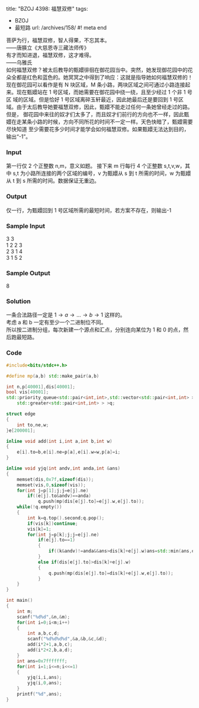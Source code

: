 title: "BZOJ 4398: 福慧双修"
tags:
  - BZOJ
  - 最短路
url: /archives/158/
#! meta end

菩萨为行，福慧双修，智人得果，不忘其本。  
——唐朠立《大慈恩寺三藏法师传》  
有才而知进退，福慧双修，这才难得。  
——乌雅氏  
如何福慧双修？被太后教导的甄嬛徘徊在御花园当中。突然，她发现御花园中的花朵全都是红色和蓝色的。她冥冥之中得到了响应：这就是指导她如何福慧双修的！ 现在御花园可以看作是有 N 块区域，M 条小路，两块区域之间可通过小路连接起来。现在甄嬛站在 1 号区域，而她需要在御花园中绕一绕，且至少经过 1 个非 1 号区 域的区域。但是恰好 1 号区域离碎玉轩最近，因此她最后还是要回到 1 号区域。由于太后教导她要福慧双修，因此，甄嬛不能走过任何一条她曾经走过的路。但是， 御花园中来往的奴才们太多了，而且奴才们前行的方向也不一样，因此甄嬛在走某条小路的时候，方向不同所花的时间不一定一样。天色快暗了，甄嬛需要尽快知道 至少需要花多少时间才能学会如何福慧双修。如果甄嬛无法达到目的，输出“-1”。

### Input
第一行仅 2 个正整数 n,m，意义如题。
接下来 m 行每行 4 个正整数 s,t,v,w，其中 s,t 为小路所连接的两个区域的编号，v 为甄嬛从 s 到 t 所需的时间，w 为甄嬛从 t 到 s 所需的时间。数据保证无重边。

### Output
仅一行，为甄嬛回到 1 号区域所需的最短时间，若方案不存在，则输出-1

### Sample Input
3 3  
1 2 2 3  
2 3 1 4  
3 1 5 2

### Sample Output
8

### Solution
一条合法路径一定是 $1\to a\to \dots\to b\to 1$ 这样的。  
考虑 a 和 b 一定有至少一个二进制位不同。  
所以按二进制分组，每次新建一个源点和汇点，分别连向某位为 1 和 0 的点，然后跑最短路。

### Code

```c++
#include<bits/stdc++.h>

#define mp(a,b) std::make_pair(a,b)

int n,p[40001],dis[40001];
bool vis[40001];
std::priority_queue<std::pair<int,int>,std::vector<std::pair<int,int> >,
    std::greater<std::pair<int,int> > >q;

struct edge
{
	int to,ne,w;
}e[200001];

inline void add(int i,int a,int b,int w)
{
	e[i].to=b,e[i].ne=p[a],e[i].w=w,p[a]=i;
}

inline void yjq(int andv,int anda,int &ans)
{
	memset(dis,0x7f,sizeof(dis));
	memset(vis,0,sizeof(vis));
	for(int j=p[1];j;j=e[j].ne)
		if((e[j].to&andv)==anda)
			q.push(mp(dis[e[j].to]=e[j].w,e[j].to));
	while(!q.empty())
	{
		int k=q.top().second;q.pop();
		if(vis[k])continue;
		vis[k]=1;
		for(int j=p[k];j;j=e[j].ne)
			if(e[j].to==1)
			{
				if((k&andv)!=anda&&ans>dis[k]+e[j].w)ans=std::min(ans,dis[k]+e[j].w);
			}
			else if(dis[e[j].to]>dis[k]+e[j].w)
			{
				q.push(mp(dis[e[j].to]=dis[k]+e[j].w,e[j].to));
			}
	}
}

int main()
{
	int m;
	scanf("%d%d",&n,&m);
	for(int i=0;i<m;i++)
	{
		int a,b,c,d;
		scanf("%d%d%d%d",&a,&b,&c,&d);
		add(i*2+1,a,b,c);
		add(i*2+2,b,a,d);
	}
	int ans=0x7fffffff;
	for(int i=1;i<=n;i<<=1)
	{
		yjq(i,i,ans);
		yjq(i,0,ans);
	}
	printf("%d",ans);
}
```
